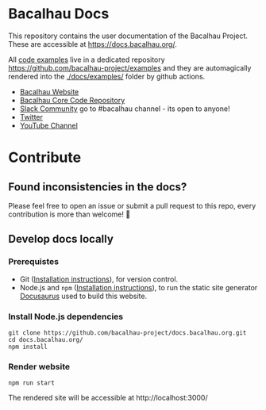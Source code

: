 # Bacalhau Docs

This repository contains the user documentation of the Bacalhau Project.
These are accessible at https://docs.bacalhau.org/.

All [code examples](https://docs.bacalhau.org/examples/) live in a dedicated repository https://github.com/bacalhau-project/examples and they are automagically rendered into the [./docs/examples/](https://github.com/bacalhau-project/docs.bacalhau.org/tree/main/docs/examples) folder by github actions.

* [Bacalhau Website](https://www.bacalhau.org/)
* [Bacalhau Core Code Repository](https://github.com/filecoin-project/bacalhau)
* [Slack Community](https://filecoin.io/slack) go to #bacalhau channel - its open to anyone!
* [Twitter](https://twitter.com/BacalhauProject)
* [YouTube Channel](https://www.youtube.com/channel/UC45IQagLzNR3wdNCUn4vi0A)

# Contribute

## Found inconsistencies in the docs?

Please feel free to open an issue or submit a pull request to this repo, every contribution is more than welcome! :balloon:

## Develop docs locally

### Prerequistes

* Git ([Installation instructions](https://github.com/git-guides/install-git)), for version control.
* Node.js and `npm` ([Installation instructions](https://treehouse.github.io/installation-guides/mac/node-mac.html)), to run the static site generator [Docusaurus](https://docusaurus.io/docs) used to build this website.

### Install Node.js dependencies

```
git clone https://github.com/bacalhau-project/docs.bacalhau.org.git
cd docs.bacalhau.org/
npm install
```

### Render website

```
npm run start
```

The rendered site will be accessible at http://localhost:3000/
